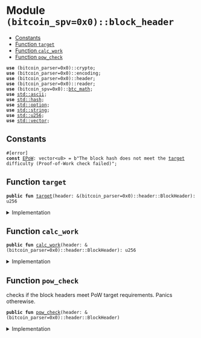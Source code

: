 
<a name="(bitcoin_spv=0x0)_block_header"></a>

# Module `(bitcoin_spv=0x0)::block_header`

-  [Constants](#@Constants_0)
-  [Function `target`](#(bitcoin_spv=0x0)_block_header_target)
-  [Function `calc_work`](#(bitcoin_spv=0x0)_block_header_calc_work)
-  [Function `pow_check`](#(bitcoin_spv=0x0)_block_header_pow_check)

<pre><code><b>use</b> (bitcoin_parser=0x0)::crypto;
<b>use</b> (bitcoin_parser=0x0)::encoding;
<b>use</b> (bitcoin_parser=0x0)::header;
<b>use</b> (bitcoin_parser=0x0)::reader;
<b>use</b> (bitcoin_spv=0x0)::<a href="../bitcoin_spv/btc_math.md#(bitcoin_spv=0x0)_btc_math">btc_math</a>;
<b>use</b> <a href="../dependencies/std/ascii.md#std_ascii">std::ascii</a>;
<b>use</b> <a href="../dependencies/std/hash.md#std_hash">std::hash</a>;
<b>use</b> <a href="../dependencies/std/option.md#std_option">std::option</a>;
<b>use</b> <a href="../dependencies/std/string.md#std_string">std::string</a>;
<b>use</b> <a href="../dependencies/std/u256.md#std_u256">std::u256</a>;
<b>use</b> <a href="../dependencies/std/vector.md#std_vector">std::vector</a>;
</code></pre>

<a name="@Constants_0"></a>

## Constants

<a name="(bitcoin_spv=0x0)_block_header_EPoW"></a>

<pre><code>#[error]
<b>const</b> <a href="../bitcoin_spv/header.md#(bitcoin_spv=0x0)_block_header_EPoW">EPoW</a>: vector&lt;u8&gt; = b"The block hash does not meet the <a href="../bitcoin_spv/header.md#(bitcoin_spv=0x0)_block_header_target">target</a> difficulty (Proof-of-Work check failed)";
</code></pre>

<a name="(bitcoin_spv=0x0)_block_header_target"></a>

## Function `target`

<pre><code><b>public</b> <b>fun</b> <a href="../bitcoin_spv/header.md#(bitcoin_spv=0x0)_block_header_target">target</a>(header: &(bitcoin_parser=0x0)::header::BlockHeader): u256
</code></pre>

<details>
<summary>Implementation</summary>

<pre><code><b>public</b> <b>fun</b> <a href="../bitcoin_spv/header.md#(bitcoin_spv=0x0)_block_header_target">target</a>(header: &BlockHeader): u256 {
    bits_to_target(header.bits())
}
</code></pre>

</details>

<a name="(bitcoin_spv=0x0)_block_header_calc_work"></a>

## Function `calc_work`

<pre><code><b>public</b> <b>fun</b> <a href="../bitcoin_spv/header.md#(bitcoin_spv=0x0)_block_header_calc_work">calc_work</a>(header: &(bitcoin_parser=0x0)::header::BlockHeader): u256
</code></pre>

<details>
<summary>Implementation</summary>

<pre><code><b>public</b> <b>fun</b> <a href="../bitcoin_spv/header.md#(bitcoin_spv=0x0)_block_header_calc_work">calc_work</a>(header: &BlockHeader): u256 {
    // We compute the total expected hashes or expected "<a href="../bitcoin_spv/header.md#(bitcoin_spv=0x0)_block_header_calc_work">calc_work</a>".
    //    <a href="../bitcoin_spv/header.md#(bitcoin_spv=0x0)_block_header_calc_work">calc_work</a> of header = 2**256 / (<a href="../bitcoin_spv/header.md#(bitcoin_spv=0x0)_block_header_target">target</a>+1).
    // This is a very clever way to compute this value from bitcoin core. Comments from the bitcoin core:
    // We need to compute 2**256 / (bnTarget+1), but we can't represent 2**256
    // <b>as</b> it's too large <b>for</b> an arith_uint256. However, <b>as</b> 2**256 is at least <b>as</b> large
    // <b>as</b> bnTarget+1, it is equal to ((2**256 - bnTarget - 1) / (bnTarget+1)) + 1,
    // or ~bnTarget / (bnTarget+1) + 1.
    // More information: https://github.com/bitcoin/bitcoin/blob/28.x/src/chain.cpp#L139.
    // we have bitwise_not is ~ operation in <b>move</b>
    <b>let</b> <a href="../bitcoin_spv/header.md#(bitcoin_spv=0x0)_block_header_target">target</a> = <a href="../bitcoin_spv/header.md#(bitcoin_spv=0x0)_block_header_target">target</a>(header);
    (<a href="../bitcoin_spv/header.md#(bitcoin_spv=0x0)_block_header_target">target</a>.bitwise_not() / (<a href="../bitcoin_spv/header.md#(bitcoin_spv=0x0)_block_header_target">target</a> + 1)) + 1
}
</code></pre>

</details>

<a name="(bitcoin_spv=0x0)_block_header_pow_check"></a>

## Function `pow_check`

checks if the block headers meet PoW target requirements. Panics otherewise.

<pre><code><b>public</b> <b>fun</b> <a href="../bitcoin_spv/header.md#(bitcoin_spv=0x0)_block_header_pow_check">pow_check</a>(header: &(bitcoin_parser=0x0)::header::BlockHeader)
</code></pre>

<details>
<summary>Implementation</summary>

<pre><code><b>public</b> <b>fun</b> <a href="../bitcoin_spv/header.md#(bitcoin_spv=0x0)_block_header_pow_check">pow_check</a>(header: &BlockHeader) {
    <b>let</b> work = header.block_hash();
    <b>let</b> <a href="../bitcoin_spv/header.md#(bitcoin_spv=0x0)_block_header_target">target</a> = <a href="../bitcoin_spv/header.md#(bitcoin_spv=0x0)_block_header_target">target</a>(header);
    <b>assert</b>!(<a href="../bitcoin_spv/header.md#(bitcoin_spv=0x0)_block_header_target">target</a> &gt;= to_u256(work), <a href="../bitcoin_spv/header.md#(bitcoin_spv=0x0)_block_header_EPoW">EPoW</a>);
}
</code></pre>

</details>
